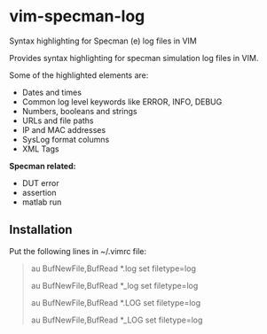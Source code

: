 # vim-specman-log
Syntax highlighting for Specman (e) log files in VIM


Provides syntax highlighting for specman simulation log files in VIM.

Some of the highlighted elements are:

- Dates and times
- Common log level keywords like ERROR, INFO, DEBUG
- Numbers, booleans and strings
- URLs and file paths
- IP and MAC addresses
- SysLog format columns
- XML Tags

**Specman related:**

- DUT error
- assertion
- matlab run



## **Installation**

Put the following lines in ~/.vimrc file:

> au BufNewFile,BufRead *.log set filetype=log
> 
> au BufNewFile,BufRead *_log set filetype=log
> 
> au BufNewFile,BufRead *.LOG set filetype=log
> 
> au BufNewFile,BufRead *_LOG set filetype=log
